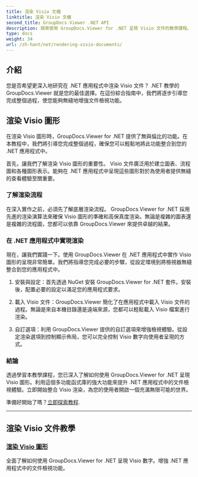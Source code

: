 ```yaml
---
title: 渲染 Visio 文檔
linktitle: 渲染 Visio 文檔
second_title: GroupDocs.Viewer .NET API
description: 探索使用 GroupDocs.Viewer for .NET 呈現 Visio 文件的教學課程。了解如何輕鬆增強 .NET 應用程式中的文件檢視功能。
type: docs
weight: 34
url: /zh-hant/net/rendering-visio-documents/
---
```

## 介紹

您是否希望更深入地研究在 .NET 應用程式中渲染 Visio 文件？ .NET 教學的 GroupDocs.Viewer 就是您的最佳選擇。在這份綜合指南中，我們將逐步引導您完成整個過程，使您能夠無縫地增強文件檢視功能。

## 渲染 Visio 圖形

在渲染 Visio 圖形時，GroupDocs.Viewer for .NET 提供了無與倫比的功能。在本教程中，我們將引導您完成整個過程，確保您可以輕鬆地將此功能整合到您的 .NET 應用程式中。

首先，讓我們了解渲染 Visio 圖形的重要性。 Visio 文件廣泛用於建立圖表、流程圖和各種圖形表示。能夠在 .NET 應用程式中呈現這些圖形對於為使用者提供無縫的查看體驗至關重要。

### 了解渲染流程

在深入實作之前，必須先了解底層渲染流程。 GroupDocs.Viewer for .NET 採用先進的渲染演算法來確保 Visio 圖形的準確和高保真度渲染。無論是複雜的圖表還是複雜的流程圖，您都可以依靠 GroupDocs.Viewer 來提供卓越的結果。

### 在 .NET 應用程式中實現渲染

現在，讓我們實踐一下。使用 GroupDocs.Viewer 在 .NET 應用程式中實作 Visio 圖形的呈現非常簡單。我們將指導您完成必要的步驟，從設定環境到將檢視器無縫整合到您的應用程式中。

1. 安裝與設定：首先透過 NuGet 安裝 GroupDocs.Viewer for .NET 套件。安裝後，配置必要的設定以滿足您的應用程式要求。

2. 載入 Visio 文件：GroupDocs.Viewer 簡化了在應用程式中載入 Visio 文件的過程。無論是來自本機目錄還是遠端來源，您都可以輕鬆載入 Visio 檔案進行渲染。

3. 自訂選項：利用 GroupDocs.Viewer 提供的自訂選項來增強檢視體驗。從設定渲染選項到控制顯示佈局，您可以完全控制 Visio 數字向使用者呈現的方式。

### 結論

透過學習本教學課程，您已深入了解如何使用 GroupDocs.Viewer for .NET 呈現 Visio 圖形。利用這個多功能函式庫的強大功能來提升 .NET 應用程式中的文件檢視體驗。立即開始整合 Visio 渲染，為您的使用者開啟一個充滿無限可能的世界。

準備好開始了嗎？[立即探索教程](./render-visio-figures/).

---

## 渲染 Visio 文件教學
### [渲染 Visio 圖形](./render-visio-figures/)
全面了解如何使用 GroupDocs.Viewer for .NET 呈現 Visio 數字。增強 .NET 應用程式中的文件檢視功能。